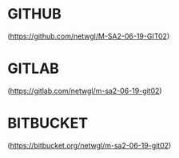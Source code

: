 # GITHUB
(https://github.com/netwgl/M-SA2-06-19-GIT02)

# GITLAB
(https://gitlab.com/netwgl/m-sa2-06-19-git02)

# BITBUCKET
(https://bitbucket.org/netwgl/m-sa2-06-19-git02)
